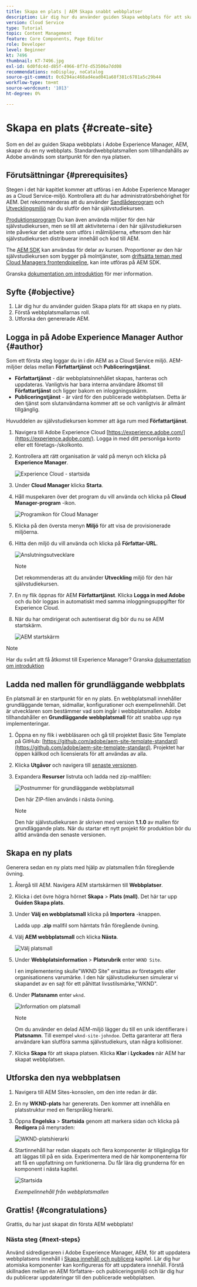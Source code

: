 ```yaml
---
title: Skapa en plats | AEM Skapa snabbt webbplatser
description: Lär dig hur du använder guiden Skapa webbplats för att skapa en ny webbplats. Standardwebbplatsmallen som tillhandahålls av Adobe är en startpunkt för den nya webbplatsen.
version: Cloud Service
type: Tutorial
topic: Content Management
feature: Core Components, Page Editor
role: Developer
level: Beginner
kt: 7496
thumbnail: KT-7496.jpg
exl-id: 6d0fdc4d-d85f-4966-8f7d-d53506a7dd08
recommendations: noDisplay, noCatalog
source-git-commit: 0c6294ac468ad4ead041a68f381c6781a5c29b44
workflow-type: tm+mt
source-wordcount: '1013'
ht-degree: 0%

---
```


# Skapa en plats {#create-site}

Som en del av guiden Skapa webbplats i Adobe Experience Manager, AEM, skapar du en ny webbplats. Standardwebbplatsmallen som tillhandahålls av Adobe används som startpunkt för den nya platsen.

## Förutsättningar {#prerequisites}

Stegen i det här kapitlet kommer att utföras i en Adobe Experience Manager as a Cloud Service-miljö. Kontrollera att du har administratörsbehörighet för AEM. Det rekommenderas att du använder [Sandlådeprogram](https://experienceleague.adobe.com/docs/experience-manager-cloud-service/onboarding/getting-access/sandbox-programs/introduction-sandbox-programs.html) och [Utvecklingsmiljö](https://experienceleague.adobe.com/docs/experience-manager-cloud-service/implementing/using-cloud-manager/manage-environments.html) när du slutför den här självstudiekursen.

[Produktionsprogram](https://experienceleague.adobe.com/docs/experience-manager-cloud-service/content/implementing/using-cloud-manager/programs/introduction-production-programs.html) Du kan även använda miljöer för den här självstudiekursen, men se till att aktiviteterna i den här självstudiekursen inte påverkar det arbete som utförs i målmiljöerna, eftersom den här självstudiekursen distribuerar innehåll och kod till AEM.

The [AEM SDK](https://experienceleague.adobe.com/docs/experience-manager-learn/cloud-service/local-development-environment-set-up/aem-runtime.html) kan användas för delar av kursen. Proportioner av den här självstudiekursen som bygger på molntjänster, som [driftsätta teman med Cloud Managers frontendpipeline](https://experienceleague.adobe.com/docs/experience-manager-learn/getting-started-wknd-tutorial-develop/site-template/theming.html), kan inte utföras på AEM SDK.

Granska [dokumentation om introduktion](https://experienceleague.adobe.com/docs/experience-manager-cloud-service/onboarding/home.html) för mer information.

## Syfte {#objective}

1. Lär dig hur du använder guiden Skapa plats för att skapa en ny plats.
1. Förstå webbplatsmallarnas roll.
1. Utforska den genererade AEM.

## Logga in på Adobe Experience Manager Author {#author}

Som ett första steg loggar du in i din AEM as a Cloud Service miljö. AEM-miljöer delas mellan **Författartjänst** och **Publiceringstjänst**.

* **Författartjänst** - där webbplatsinnehållet skapas, hanteras och uppdateras. Vanligtvis har bara interna användare åtkomst till **Författartjänst** och ligger bakom en inloggningsskärm.
* **Publiceringstjänst** - är värd för den publicerade webbplatsen. Detta är den tjänst som slutanvändarna kommer att se och vanligtvis är allmänt tillgänglig.

Huvuddelen av självstudiekursen kommer att äga rum med **Författartjänst**.

1. Navigera till Adobe Experience Cloud [https://experience.adobe.com/](https://experience.adobe.com/). Logga in med ditt personliga konto eller ett företags-/skolkonto.
1. Kontrollera att rätt organisation är vald på menyn och klicka på **Experience Manager**.

   ![Experience Cloud - startsida](assets/create-site/experience-cloud-home-screen.png)

1. Under **Cloud Manager** klicka **Starta**.
1. Håll muspekaren över det program du vill använda och klicka på **Cloud Manager-program** -ikon.

   ![Programikon för Cloud Manager](assets/create-site/cloud-manager-program-icon.png)

1. Klicka på den översta menyn **Miljö** för att visa de provisionerade miljöerna.

1. Hitta den miljö du vill använda och klicka på **Författar-URL**.

   ![Anslutningsutvecklare](assets/create-site/access-dev-environment.png)

   >[!NOTE]
   >
   >Det rekommenderas att du använder **Utveckling** miljö för den här självstudiekursen.

1. En ny flik öppnas för AEM **Författartjänst**. Klicka **Logga in med Adobe** och du bör loggas in automatiskt med samma inloggningsuppgifter för Experience Cloud.

1. När du har omdirigerat och autentiserat dig bör du nu se AEM startskärm.

   ![AEM startskärm](assets/create-site/aem-start-screen.png)

>[!NOTE]
>
> Har du svårt att få åtkomst till Experience Manager? Granska [dokumentation om introduktion](https://experienceleague.adobe.com/docs/experience-manager-cloud-service/onboarding/home.html)

## Ladda ned mallen för grundläggande webbplats

En platsmall är en startpunkt för en ny plats. En webbplatsmall innehåller grundläggande teman, sidmallar, konfigurationer och exempelinnehåll. Det är utvecklaren som bestämmer vad som ingår i webbplatsmallen. Adobe tillhandahåller en **Grundläggande webbplatsmall** för att snabba upp nya implementeringar.

1. Öppna en ny flik i webbläsaren och gå till projektet Basic Site Template på GitHub: [https://github.com/adobe/aem-site-template-standard](https://github.com/adobe/aem-site-template-standard). Projektet har öppen källkod och licensierats för att användas av alla.
1. Klicka **Utgåvor** och navigera till [senaste versionen](https://github.com/adobe/aem-site-template-standard/releases/latest).
1. Expandera **Resurser** listruta och ladda ned zip-mallfilen:

   ![Postnummer för grundläggande webbplatsmall](assets/create-site/template-basic-zip-file.png)

   Den här ZIP-filen används i nästa övning.

   >[!NOTE]
   >
   > Den här självstudiekursen är skriven med version **1.1.0** av mallen för grundläggande plats. När du startar ett nytt projekt för produktion bör du alltid använda den senaste versionen.

## Skapa en ny plats

Generera sedan en ny plats med hjälp av platsmallen från föregående övning.

1. Återgå till AEM. Navigera AEM startskärmen till **Webbplatser**.
1. Klicka i det övre högra hörnet **Skapa** > **Plats (mall)**. Det här tar upp **Guiden Skapa plats**.
1. Under **Välj en webbplatsmall** klicka på **Importera** -knappen.

   Ladda upp **.zip** mallfil som hämtats från föregående övning.

1. Välj **AEM webbplatsmall** och klicka **Nästa**.

   ![Välj platsmall](assets/create-site/select-site-template.png)

1. Under **Webbplatsinformation** > **Platsrubrik** enter `WKND Site`.

   I en implementering skulle&quot;WKND Site&quot; ersättas av företagets eller organisationens varumärke. I den här självstudiekursen simulerar vi skapandet av en sajt för ett påhittat livsstilsmärke,&quot;WKND&quot;.

1. Under **Platsnamn** enter `wknd`.

   ![Information om platsmall](assets/create-site/site-template-details.png)

   >[!NOTE]
   >
   > Om du använder en delad AEM-miljö lägger du till en unik identifierare i **Platsnamn**. Till exempel `wknd-site-johndoe`. Detta garanterar att flera användare kan slutföra samma självstudiekurs, utan några kollisioner.

1. Klicka **Skapa** för att skapa platsen. Klicka **Klar** i **Lyckades** när AEM har skapat webbplatsen.

## Utforska den nya webbplatsen

1. Navigera till AEM Sites-konsolen, om den inte redan är där.
1. En ny **WKND-plats** har genererats. Den kommer att innehålla en platsstruktur med en flerspråkig hierarki.
1. Öppna **Engelska** > **Startsida** genom att markera sidan och klicka på **Redigera** på menyraden:

   ![WKND-platshierarki](assets/create-site/wknd-site-starter-hierarchy.png)

1. Startinnehåll har redan skapats och flera komponenter är tillgängliga för att läggas till på en sida. Experimentera med de här komponenterna för att få en uppfattning om funktionerna. Du får lära dig grunderna för en komponent i nästa kapitel.

   ![Startsida](assets/create-site/start-home-page.png)

   *Exempelinnehåll från webbplatsmallen*

## Grattis! {#congratulations}

Grattis, du har just skapat din första AEM webbplats!

### Nästa steg {#next-steps}

Använd sidredigeraren i Adobe Experience Manager, AEM, för att uppdatera webbplatsens innehåll i [Skapa innehåll och publicera](author-content-publish.md) kapitel. Lär dig hur atomiska komponenter kan konfigureras för att uppdatera innehåll. Förstå skillnaden mellan en AEM författare- och publiceringsmiljö och lär dig hur du publicerar uppdateringar till den publicerade webbplatsen.
